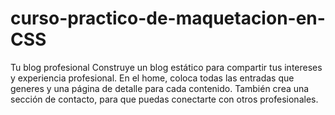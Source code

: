 # curso-practico-de-maquetacion-en-CSS

Tu blog profesional
Construye un blog estático para compartir tus intereses y experiencia profesional. En el home, coloca todas las entradas que generes y una página de detalle para cada contenido. También crea una sección de contacto, para que puedas conectarte con otros profesionales.
